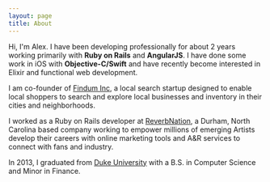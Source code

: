 ```yaml
---
layout: page
title: About
---
```


Hi, I'm Alex. I have been developing professionally for about 2 years working primarily
with **Ruby on Rails** and **AngularJS**. I have done some work in iOS with **Objective-C/Swift**
and have recently become interested in Elixir and functional web development.

I am co-founder of [Findum Inc](http://www.findum.com), a local search startup designed to enable local
shoppers to search and explore local businesses and inventory in their
cities and neighborhoods.

I worked as a Ruby on Rails developer at [ReverbNation](https://www.reverbnation.com/),
a Durham, North Carolina based company working to empower millions of emerging Artists
develop their careers with online marketing tools and A&R services to connect with fans and industry.

In 2013, I graduated from [Duke University](https://www.duke.edu) with a B.S. in Computer Science and
Minor in Finance.
